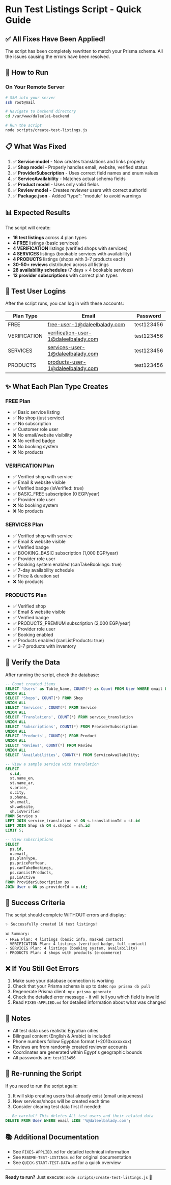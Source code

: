 # Run Test Listings Script - Quick Guide

## ✅ All Fixes Have Been Applied!

The script has been completely rewritten to match your Prisma schema. All the issues causing the errors have been resolved.

## 🚀 How to Run

### On Your Remote Server

```bash
# SSH into your server
ssh root@mail

# Navigate to backend directory
cd /var/www/daleelai-backend

# Run the script
node scripts/create-test-listings.js
```

## 📋 What Was Fixed

1. ✅ **Service model** - Now creates translations and links properly
2. ✅ **Shop model** - Properly handles email, website, verified status
3. ✅ **ProviderSubscription** - Uses correct field names and enum values
4. ✅ **ServiceAvailability** - Matches actual schema fields
5. ✅ **Product model** - Uses only valid fields
6. ✅ **Review model** - Creates reviewer users with correct authorId
7. ✅ **Package.json** - Added "type": "module" to avoid warnings

## 📊 Expected Results

The script will create:

- **16 test listings** across 4 plan types
- **4 FREE** listings (basic services)
- **4 VERIFICATION** listings (verified shops with services)
- **4 SERVICES** listings (bookable services with availability)
- **4 PRODUCTS** listings (shops with 3-7 products each)
- **30-50+ reviews** distributed across all listings
- **28 availability schedules** (7 days × 4 bookable services)
- **12 provider subscriptions** with correct plan types

## 🔑 Test User Logins

After the script runs, you can log in with these accounts:

| Plan Type     | Email                                       | Password    |
|---------------|---------------------------------------------|-------------|
| FREE          | free-user-1@daleelbalady.com                | test123456  |
| VERIFICATION  | verification-user-1@daleelbalady.com        | test123456  |
| SERVICES      | services-user-1@daleelbalady.com            | test123456  |
| PRODUCTS      | products-user-1@daleelbalady.com            | test123456  |

## ✨ What Each Plan Type Creates

### FREE Plan
- ✅ Basic service listing
- ✅ No shop (just service)
- ✅ No subscription
- ✅ Customer role user
- ❌ No email/website visibility
- ❌ No verified badge
- ❌ No booking system
- ❌ No products

### VERIFICATION Plan
- ✅ Verified shop with service
- ✅ Email & website visible
- ✅ Verified badge (isVerified: true)
- ✅ BASIC_FREE subscription (0 EGP/year)
- ✅ Provider role user
- ❌ No booking system
- ❌ No products

### SERVICES Plan
- ✅ Verified shop with service
- ✅ Email & website visible
- ✅ Verified badge
- ✅ BOOKING_BASIC subscription (1,000 EGP/year)
- ✅ Provider role user
- ✅ Booking system enabled (canTakeBookings: true)
- ✅ 7-day availability schedule
- ✅ Price & duration set
- ❌ No products

### PRODUCTS Plan
- ✅ Verified shop
- ✅ Email & website visible
- ✅ Verified badge
- ✅ PRODUCTS_PREMIUM subscription (2,000 EGP/year)
- ✅ Provider role user
- ✅ Booking enabled
- ✅ Products enabled (canListProducts: true)
- ✅ 3-7 products with inventory

## 🧪 Verify the Data

After running the script, check the database:

```sql
-- Count created items
SELECT 'Users' as Table_Name, COUNT(*) as Count FROM User WHERE email LIKE '%@daleelbalady.com'
UNION ALL
SELECT 'Shops', COUNT(*) FROM Shop
UNION ALL
SELECT 'Services', COUNT(*) FROM Service
UNION ALL
SELECT 'Translations', COUNT(*) FROM service_translation
UNION ALL
SELECT 'Subscriptions', COUNT(*) FROM ProviderSubscription
UNION ALL
SELECT 'Products', COUNT(*) FROM Product
UNION ALL
SELECT 'Reviews', COUNT(*) FROM Review
UNION ALL
SELECT 'Availabilities', COUNT(*) FROM ServiceAvailability;

-- View a sample service with translation
SELECT 
  s.id,
  st.name_en,
  st.name_ar,
  s.price,
  s.city,
  s.phone,
  sh.email,
  sh.website,
  sh.isVerified
FROM Service s
LEFT JOIN service_translation st ON s.translationId = st.id
LEFT JOIN Shop sh ON s.shopId = sh.id
LIMIT 5;

-- View subscriptions
SELECT 
  ps.id,
  u.email,
  ps.planType,
  ps.pricePerYear,
  ps.canTakeBookings,
  ps.canListProducts,
  ps.isActive
FROM ProviderSubscription ps
JOIN User u ON ps.providerId = u.id;
```

## 🎉 Success Criteria

The script should complete WITHOUT errors and display:

```
✨ Successfully created 16 test listings!

📊 Summary:
- FREE Plan: 4 listings (basic info, masked contact)
- VERIFICATION Plan: 4 listings (verified badge, full contact)
- SERVICES Plan: 4 listings (booking system, availability)
- PRODUCTS Plan: 4 shops with products (e-commerce)
```

## ❌ If You Still Get Errors

1. Make sure your database connection is working
2. Check that your Prisma schema is up to date: `npx prisma db pull`
3. Regenerate Prisma client: `npx prisma generate`
4. Check the detailed error message - it will tell you which field is invalid
5. Read `FIXES-APPLIED.md` for detailed information about what was changed

## 📝 Notes

- All test data uses realistic Egyptian cities
- Bilingual content (English & Arabic) is included
- Phone numbers follow Egyptian format (+2010xxxxxxxx)
- Reviews are from randomly created reviewer accounts
- Coordinates are generated within Egypt's geographic bounds
- All passwords are: `test123456`

## 🔄 Re-running the Script

If you need to run the script again:

1. It will skip creating users that already exist (email uniqueness)
2. New services/shops will be created each time
3. Consider clearing test data first if needed:

```sql
-- Be careful! This deletes ALL test users and their related data
DELETE FROM User WHERE email LIKE '%@daleelbalady.com';
```

## 📚 Additional Documentation

- See `FIXES-APPLIED.md` for detailed technical information
- See `README-TEST-LISTINGS.md` for original documentation
- See `QUICK-START-TEST-DATA.md` for a quick overview

---

**Ready to run?** Just execute: `node scripts/create-test-listings.js` 🚀

